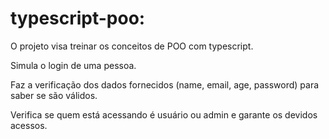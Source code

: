 # typescript-poo:

O projeto visa treinar os conceitos de POO com typescript.

Simula o login de uma pessoa.

Faz a verificação dos dados fornecidos (name, email, age, password) para saber se são válidos.

Verifica se quem está acessando é usuário ou admin e garante os devidos acessos.



